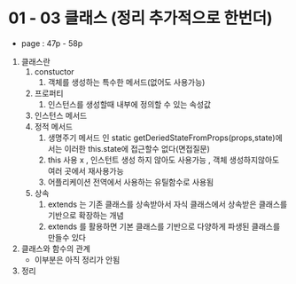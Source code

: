 # 01 - 03 클래스 (정리 추가적으로 한번더)

- page : 47p - 58p

1. 클래스란
   1. constuctor
      1. 객체를 생성하는 특수한 메서드(없어도 사용가능)
   2. 프로퍼티
      1. 인스턴스를 생성할때 내부에 정의할 수 있는 속성값
   3. 인스턴스 메서드
   4. 정적 메서드
      1. 생명주기 메서드 인 static getDeriedStateFromProps(props,state)에서는 이러한
         this.state에 접근할수 없다(면접질문)
      2. this 사용 x , 인스턴트 생성 하지 않아도 사용가능 , 객체 생성하지않아도 여러 곳에서 재사용가능
      3. 어플리케이션 전역에서 사용하는 유틸함수로 사용됨
   5. 상속
      1. extends 는 기존 클래스를 상속받아서 자식 클래스에서 상속받은 클래스를 기반으로 확장하는 개념
      2. extends 를 활용하면 기본 클래스를 기반으로 다양하게 파생된 클래스를 만들수 있다
2. 클래스와 함수의 관계
   - 이부분은 아직 정리가 안됨
3. 정리
